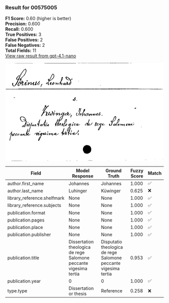 ### Result for 00575005
**F1 Score:** 0.60 (higher is better)<br>**Precision:** 0.600<br>**Recall:** 0.600<br>**True Positives:** 3<br>**False Positives:** 2<br>**False Negatives:** 2<br>**Total Fields:** 11<br>[View raw result from gpt-4.1-nano](https://github.com/RISE-UNIBAS/humanities_data_benchmark/blob/main/results/2025-09-02/T0162/request_T0162_00575005.json)

<img src="https://github.com/RISE-UNIBAS/humanities_data_benchmark/blob/main/benchmarks/zettelkatalog/images/00575005.jpg?raw=true" alt="00575005" width="600px">

| Field | Model Response | Ground Truth | Fuzzy Score | Match |
|-------|----------------|--------------|-------------|-------|
| author.first_name | Johannes | Johannes | 1.000 | ✅ |
| author.last_name | Luhinger | Küwinger | 0.625 | ❌ |
| library_reference.shelfmark | None | None | 1.000 | ✅ |
| library_reference.subjects | None | None | 1.000 | ✅ |
| publication.format | None | None | 1.000 | ✅ |
| publication.pages | None | None | 1.000 | ✅ |
| publication.place | None | None | 1.000 | ✅ |
| publication.publisher | None | None | 1.000 | ✅ |
| publication.title | Dissertation theologica de rege Salomone peccante vigesima tertia | Disputatio theologica de rege Salomone peccante vigesima tertia | 0.953 | ✅ |
| publication.year | 0 | 0 | 1.000 | ✅ |
| type.type | Dissertation or thesis | Reference | 0.258 | ❌ |
